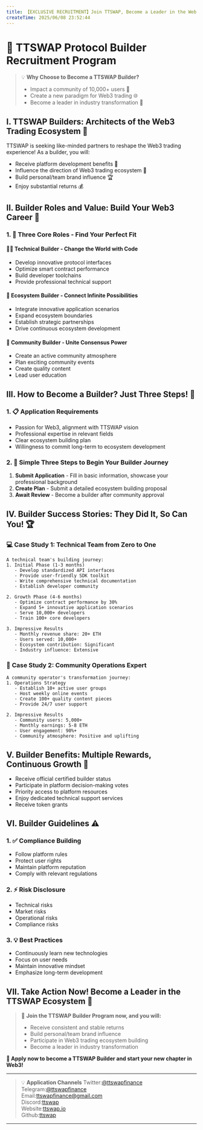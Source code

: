 ```yaml
---
title: 【EXCLUSIVE RECRUITMENT】Join TTSWAP, Become a Leader in the Web3 Trading Revolution! 🚀
createTime: 2025/06/08 23:52:44
---
```


<ShareButtonEn/>

# 🌟 TTSWAP Protocol Builder Recruitment Program

> 💡 **Why Choose to Become a TTSWAP Builder?**
> - Impact a community of 10,000+ users 👥
> - Create a new paradigm for Web3 trading 🌐
> - Become a leader in industry transformation 🚀

## I. TTSWAP Builders: Architects of the Web3 Trading Ecosystem 🎯

TTSWAP is seeking like-minded partners to reshape the Web3 trading experience! As a builder, you will:
- Receive platform development benefits 💎
- Influence the direction of Web3 trading ecosystem 🌱
- Build personal/team brand influence 🏆
- Enjoy substantial returns 💰

## II. Builder Roles and Value: Build Your Web3 Career 💫

### 1. 🎯 Three Core Roles - Find Your Perfect Fit

#### 👨‍💻 **Technical Builder** - Change the World with Code
- Develop innovative protocol interfaces
- Optimize smart contract performance
- Build developer toolchains
- Provide professional technical support

#### 🌱 **Ecosystem Builder** - Connect Infinite Possibilities
- Integrate innovative application scenarios
- Expand ecosystem boundaries
- Establish strategic partnerships
- Drive continuous ecosystem development

#### 👥 **Community Builder** - Unite Consensus Power
- Create an active community atmosphere
- Plan exciting community events
- Create quality content
- Lead user education

## III. How to Become a Builder? Just Three Steps! 🚀

### 1. 📋 Application Requirements
- Passion for Web3, alignment with TTSWAP vision
- Professional expertise in relevant fields
- Clear ecosystem building plan
- Willingness to commit long-term to ecosystem development

### 2. 📝 Simple Three Steps to Begin Your Builder Journey
1. **Submit Application** - Fill in basic information, showcase your professional background
2. **Create Plan** - Submit a detailed ecosystem building proposal
3. **Await Review** - Become a builder after community approval

## IV. Builder Success Stories: They Did It, So Can You! 🏆

### 💻 **Case Study 1: Technical Team from Zero to One**
```
A technical team's building journey:
1. Initial Phase (1-3 months)
   - Develop standardized API interfaces
   - Provide user-friendly SDK toolkit
   - Write comprehensive technical documentation
   - Establish developer community

2. Growth Phase (4-6 months)
   - Optimize contract performance by 30%
   - Expand 5+ innovative application scenarios
   - Serve 10,000+ developers
   - Train 100+ core developers

3. Impressive Results
   - Monthly revenue share: 20+ ETH
   - Users served: 10,000+
   - Ecosystem contribution: Significant
   - Industry influence: Extensive
```

### 🎯 **Case Study 2: Community Operations Expert**
```
A community operator's transformation journey:
1. Operations Strategy
   - Establish 10+ active user groups
   - Host weekly online events
   - Create 100+ quality content pieces
   - Provide 24/7 user support

2. Impressive Results
   - Community users: 5,000+
   - Monthly earnings: 5-8 ETH
   - User engagement: 90%+
   - Community atmosphere: Positive and uplifting
```

## V. Builder Benefits: Multiple Rewards, Continuous Growth 🎁

- Receive official certified builder status
- Participate in platform decision-making votes
- Priority access to platform resources
- Enjoy dedicated technical support services
- Receive token grants

## VI. Builder Guidelines ⚠️

### 1. ✅ Compliance Building
- Follow platform rules
- Protect user rights
- Maintain platform reputation
- Comply with relevant regulations

### 2. ⚡ Risk Disclosure
- Technical risks
- Market risks
- Operational risks
- Compliance risks

### 3. 💡 Best Practices
- Continuously learn new technologies
- Focus on user needs
- Maintain innovative mindset
- Emphasize long-term development

## VII. Take Action Now! Become a Leader in the TTSWAP Ecosystem 🎉

> 💫 **Join the TTSWAP Builder Program now, and you will:**
> - Receive consistent and stable returns
> - Build personal/team brand influence
> - Participate in Web3 trading ecosystem building
> - Become a leader in industry transformation

**🚀 Apply now to become a TTSWAP Builder and start your new chapter in Web3!**

---
> 💡 **Application Channels**
Twitter:[@ttswapfinance](https://x.com/ttswapFinance)  
Telegram:[@ttswapfinance](https://t.me/ttswapfinance)  
Email:[ttswapfinance@gmail.com](mailto:ttswapfinance@gmail.com)  
Discord:[ttswap](https://discord.gg/XygqnmQgX3)  
Website:[ttswap.io](http://www.ttswap.io)  
Github:[ttswap](http://github.com/ttswap)  
---
 